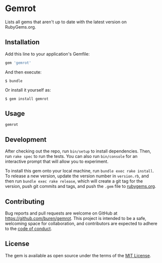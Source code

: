 # Gemrot

Lists all gems that aren't up to date with the latest version on RubyGems.org.

## Installation

Add this line to your application's Gemfile:

```ruby
gem 'gemrot'
```

And then execute:

    $ bundle

Or install it yourself as:

    $ gem install gemrot

## Usage

```
gemrot
```

## Development

After checking out the repo, run `bin/setup` to install dependencies. Then, run `rake spec` to run the tests. You can also run `bin/console` for an interactive prompt that will allow you to experiment.

To install this gem onto your local machine, run `bundle exec rake install`. To release a new version, update the version number in `version.rb`, and then run `bundle exec rake release`, which will create a git tag for the version, push git commits and tags, and push the `.gem` file to [rubygems.org](https://rubygems.org).

## Contributing

Bug reports and pull requests are welcome on GitHub at https://github.com/buren/gemrot. This project is intended to be a safe, welcoming space for collaboration, and contributors are expected to adhere to the [code of conduct](CODE_OF_CONDUCT.md).

## License

The gem is available as open source under the terms of the [MIT License](http://opensource.org/licenses/MIT).
